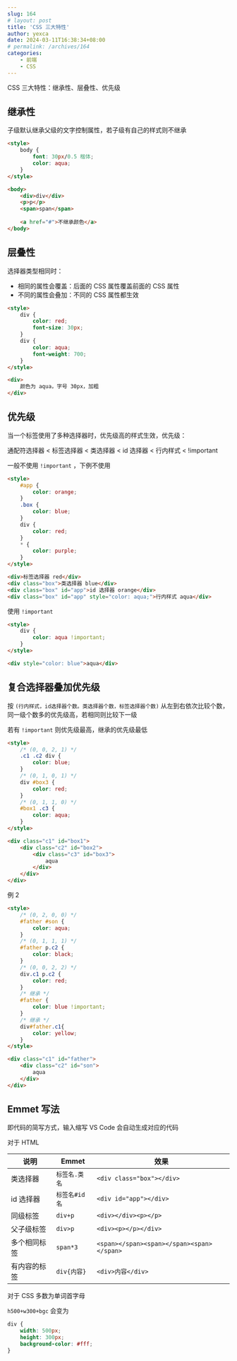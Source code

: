 ```yaml
---
slug: 164
# layout: post
title: 'CSS 三大特性'
author: yexca
date: 2024-03-11T16:38:34+08:00
# permalink: /archives/164
categories:
    - 前端
    - CSS
---
```


CSS 三大特性：继承性、层叠性、优先级

## 继承性

子级默认继承父级的文字控制属性，若子级有自己的样式则不继承

```html
<style>
	body {
		font: 30px/0.5 楷体;
		color: aqua;
	}
</style>

<body>
	<div>div</div>
	<p>p</p>
	<span>span</span>
		
	<a href="#">不继承颜色</a>
</body>
```

## 层叠性

选择器类型相同时：

* 相同的属性会覆盖：后面的 CSS 属性覆盖前面的 CSS 属性
* 不同的属性会叠加：不同的 CSS 属性都生效

```html
<style>
	div {
		color: red;
		font-size: 30px;
	}
	div {
		color: aqua;
		font-weight: 700;
	}
</style>

<div>
    颜色为 aqua，字号 30px，加粗
</div>
```

## 优先级

当一个标签使用了多种选择器时，优先级高的样式生效，优先级：

通配符选择器 < 标签选择器 < 类选择器 < id 选择器 < 行内样式 < !important

一般不使用 `!important` ，下例不使用

```html
<style>
    #app {
        color: orange;
    }
    .box {
        color: blue;
    }
    div {
        color: red;
    }
    * {
        color: purple;
    }
</style>

<div>标签选择器 red</div>
<div class="box">类选择器 blue</div>
<div class="box" id="app">id 选择器 orange</div>
<div class="box" id="app" style="color: aqua;">行内样式 aqua</div>
```

使用 `!important`

```html
<style>
    div {
        color: aqua !important;
    }
</style>

<div style="color: blue">aqua</div>
```

## 复合选择器叠加优先级

按 `(行内样式，id选择器个数。类选择器个数，标签选择器个数)` 从左到右依次比较个数，同一级个数多的优先级高，若相同则比较下一级

若有 `!important` 则优先级最高，继承的优先级最低

```html
<style>
    /* (0, 0, 2, 1) */
    .c1 .c2 div {
        color: blue;
    }
    /* (0, 1, 0, 1) */
    div #box3 {
        color: red;
    }
    /* (0, 1, 1, 0) */
    #box1 .c3 {
        color: aqua;
    }
</style>

<div class="c1" id="box1">
    <div class="c2" id="box2">
        <div class="c3" id="box3">
            aqua
        </div>
    </div>
</div>
```

例 2

```html
<style>
    /* (0, 2, 0, 0) */
    #father #son {
        color: aqua;
    }
    /* (0, 1, 1, 1) */
    #father p.c2 {
        color: black;
    }
    /* (0, 0, 2, 2) */
    div.c1 p.c2 {
        color: red;
    }
    /* 继承 */
    #father {
        color: blue !important;
    }
    /* 继承 */
    div#father.c1{
        color: yellow;
    }
</style>

<div class="c1" id="father">
    <div class="c2" id="son">
        aqua
    </div>
</div>
```

## Emmet 写法

即代码的简写方式，输入缩写 VS Code 会自动生成对应的代码

对于 HTML

| 说明         | Emmet         | 效果                                      |
| ------------ | ------------- | ----------------------------------------- |
| 类选择器     | `标签名.类名` | `<div class="box"></div>`                 |
| id 选择器    | `标签名#id名` | `<div id="app"></div>`                    |
| 同级标签     | `div+p`       | `<div></div><p></p>`                      |
| 父子级标签   | `div>p`       | `<div><p></p></div>`                      |
| 多个相同标签 | `span*3`      | `<span></span><span></span><span></span>` |
| 有内容的标签 | `div{内容}`   | `<div>内容</div>`                         |

对于 CSS 多数为单词首字母

`h500+w300+bgc` 会变为

```css
div {
    width: 500px;
    height: 300px;
    background-color: #fff;
}
```